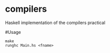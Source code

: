 compilers
=========

Haskell implementation of the compilers practical

#Usage

    make
    runghc Main.hs <fname>
    
    



